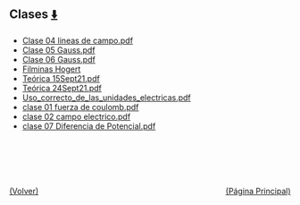 
<html>
<body>
<h2>Clases <a href="https://downgit.github.io/#/home?url=https://github.com/Apuntes-FIUBA/Apuntes-Electronica/tree/main/82 - Física/8202 - Fisica II/Clases" style="font-size:20px">  ⬇️ </a></h2>
<ul>
    <li><a href="Clase 04 lineas de campo.pdf">Clase 04 lineas de campo.pdf</a></li>
    <li><a href="Clase 05 Gauss.pdf">Clase 05 Gauss.pdf</a></li>
    <li><a href="Clase 06 Gauss.pdf">Clase 06 Gauss.pdf</a></li>
    <li><a href="Filminas Hogert">Filminas Hogert</a></li>
    <li><a href="Teórica 15Sept21.pdf">Teórica 15Sept21.pdf</a></li>
    <li><a href="Teórica 24Sept21.pdf">Teórica 24Sept21.pdf</a></li>
    <li><a href="Uso_correcto_de_las_unidades_electricas.pdf">Uso_correcto_de_las_unidades_electricas.pdf</a></li>
    <li><a href="clase 01 fuerza de coulomb.pdf">clase 01 fuerza de coulomb.pdf</a></li>
    <li><a href="clase 02 campo electrico.pdf">clase 02 campo electrico.pdf</a></li>
    <li><a href="clase 07 Diferencia de Potencial.pdf">clase 07 Diferencia de Potencial.pdf</a></li>
</ul>
</body>
</html>













<br><br><br><br><br><a href="../" style="float: left">(Volver)</a> <a href="https://apuntes-fiuba.github.io/Apuntes-Electronica" style="float: right">(Página Principal)</a>
